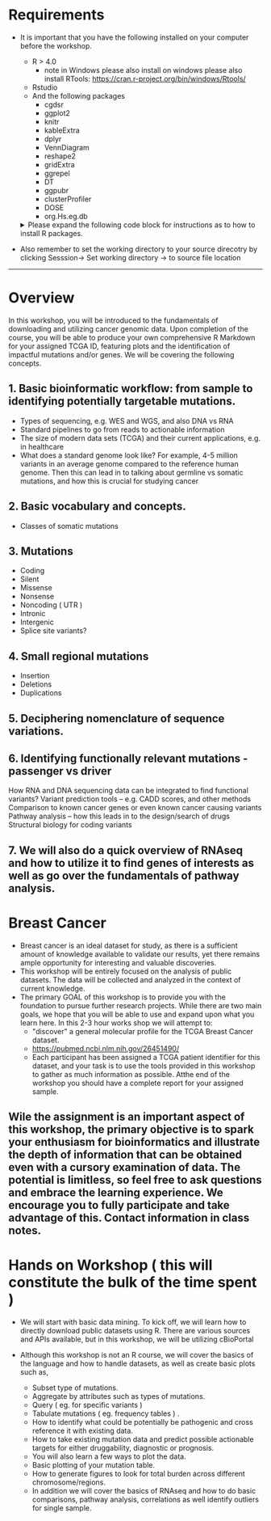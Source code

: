 # Requirements
  * It is important that you have the following installed on your computer before the workshop. 
    * R > 4.0 
      + note in Windows please also install on windows please also install RTools: https://cran.r-project.org/bin/windows/Rtools/
    * Rstudio
    * And the following packages
      + cgdsr
      + ggplot2
      + knitr
      + kableExtra
      + dplyr
      + VennDiagram
      + reshape2
      + gridExtra
      + ggrepel
      + DT
      + ggpubr
      + clusterProfiler
      + DOSE
      + org.Hs.eg.db

    <details>
      <summary>Please expand the following code block for instructions as to how to install R packages.</summary>
      ## 
      ```
        
       
       
        devtools::install_github("cBioPortal/cgdsr")
        if(!require(devtools)) { install.packages("devtools") }
        if(!require(BiocManager)) { install.packages("BiocManager") }
        BiocManager::install(c("ggplot2", "knitr", "kableExtra", "dplyr", "VennDiagram", "reshape2", 
                              "gridExtra", "ggrepel", "DT", "ggpubr", 
                              "clusterProfiler", "DOSE", "org.Hs.eg.db"))
    ```
    </details>




  * Also remember to set the working directory to your source direcotry by clicking Sesssion-> Set working directory -> to source file location
---

# Overview
In this workshop, you will be introduced to the fundamentals of downloading and utilizing cancer genomic data. Upon completion of the course, you will be able to produce your own comprehensive R Markdown for your assigned TCGA ID, featuring plots and the identification of impactful mutations and/or genes. We will be covering the following concepts. 

## 1. Basic bioinformatic workflow: from sample to identifying potentially targetable mutations. 

* Types of sequencing, e.g. WES and WGS, and also DNA vs RNA
* Standard pipelines to go from reads to actionable information
* The size of modern data sets (TCGA) and their current applications, e.g. in healthcare
* What does a standard genome look like? For example, 4-5 million variants in an average genome compared to the reference human genome. Then this can lead in to talking about germline vs somatic mutations, and how this is crucial for studying cancer 


## 2. Basic vocabulary and concepts. 

* Classes of somatic mutations

## 3. Mutations 
* Coding 
* Silent
* Missense
* Nonsense
* Noncoding ( UTR ) 
* Intronic
* Intergenic
* Splice site variants?

## 4. Small regional mutations

* Insertion
* Deletions
* Duplications

## 5. Deciphering nomenclature of sequence variations.

## 6. Identifying functionally relevant mutations - passenger vs driver
How RNA and DNA sequencing data can be integrated to find functional variants?
Variant prediction tools – e.g. CADD scores, and other methods
Comparison to known cancer genes or even known cancer causing variants
Pathway analysis – how this leads in to the design/search of drugs
Structural biology for coding variants

## 7. We will also do a quick overview of RNAseq and how to utilize it to find genes of interests as well as go over the fundamentals of pathway analysis. 

# Breast Cancer
  * Breast cancer is an ideal dataset for study, as there is a sufficient amount of knowledge available to validate our results, yet there remains ample opportunity for interesting and valuable discoveries.
  * This workshop will be entirely focused on the analysis of public datasets. The data will be collected and analyzed in the context of current knowledge.
  * The primary GOAL of this workshop is to provide you with the foundation to pursue further research projects. While there are two main goals, we hope that you will be able to use and expand upon what you learn here. In this 2-3 hour works shop we will attempt to: 
    + "discover" a general molecular profile for the TCGA Breast Cancer dataset.  
    + https://pubmed.ncbi.nlm.nih.gov/26451490/
    + Each participant has been assigned a TCGA patient identifier for this dataset, and your task is to use the tools provided in this workshop to gather as much information as possible. Atthe end of the workshop you should have a complete report for your assigned sample. 

## Wile the assignment is an important aspect of this workshop, the primary objective is to spark your enthusiasm for bioinformatics and illustrate the depth of information that can be obtained even with a cursory examination of data. The potential is limitless, so feel free to ask questions and embrace the learning experience. We encourage you to fully participate and take advantage of this. Contact information in class notes. 
  

# Hands on Workshop ( this will constitute the bulk of the time spent )

* We will start with basic data mining. To kick off, we will learn how to directly download public datasets using R. There are various sources and APIs available, but in this workshop, we will be utilizing cBioPortal
* Although this workshop is not an R course, we will cover the basics of the language and how to handle datasets, as well as create basic plots such as, 

    + Subset type of mutations.  
    + Aggregate by attributes such as types of mutations. 
    + Query ( eg. for specific variants ) 
    + Tabulate mutations ( eg. frequency tables ) . 
    + How to identify what could be potentially be pathogenic and cross reference it with existing data. 
    + How to take existing mutation data and predict possible actionable targets for either druggability, diagnostic or prognosis. 
    + You will also learn a few ways to plot the data. 
    + Basic plotting of your mutation table. 
    + How to generate figures to look for total burden across different chromosome/regions.
    + In addition we will cover the basics of RNAseq and how to do basic comparisons, pathway analysis, correlations as well identify outliers for single sample. 



